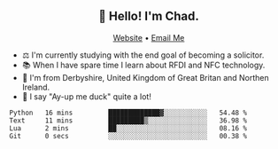 <h2 align="center">👋 Hello! I'm Chad.</h2>
<p align="center">
  <a href="https://chadfowkes.co.uk">Website</a> •
  <a href="mailto://chad@chadfowkes.co.uk">Email Me</a>
</p>

- ⚖ I'm currently studying with the end goal of becoming a solicitor.
- 📚 When I have spare time I learn about RFDI and NFC technology.
- 📍 I'm from Derbyshire, United Kingdom of Great Britan and Northen Ireland.
- 🦆 I say "Ay-up me duck" quite a lot!

<!--START_SECTION:waka-->

```text
Python   16 mins         █████████████▓░░░░░░░░░░░   54.48 %
Text     11 mins         █████████▒░░░░░░░░░░░░░░░   36.98 %
Lua      2 mins          ██░░░░░░░░░░░░░░░░░░░░░░░   08.16 %
Git      0 secs          ░░░░░░░░░░░░░░░░░░░░░░░░░   00.38 %
```

<!--END_SECTION:waka-->
